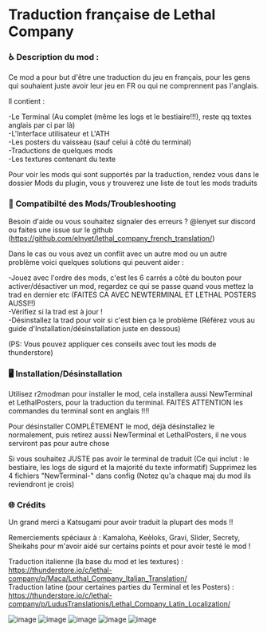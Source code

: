 # Traduction française de Lethal Company

### ♿ Description du mod :

Ce mod a pour but d'être une traduction du jeu en français, pour les gens qui souhaient juste avoir leur jeu en FR ou qui ne comprennent pas l'anglais.  <br />

Il contient : 

-Le Terminal (Au complet (même les logs et le bestiaire!!!), reste qq textes anglais par ci par là) <br />
-L'Interface utilisateur et L'ATH <br />
-Les posters du vaisseau (sauf celui à côté du terminal) <br />
-Traductions de quelques mods <br />
-Les textures contenant du texte <br />

Pour voir les mods qui sont supportés par la traduction, rendez vous dans le dossier Mods du plugin, vous y trouverez une liste de tout les mods traduits

### 🔧 Compatibilté des Mods/Troubleshooting

Besoin d'aide ou vous souhaitez signaler des erreurs ? @lenyet sur discord ou faites une issue sur le github (https://github.com/elnyet/lethal_company_french_translation/) <br />

Dans le cas ou vous avez un conflit avec un autre mod ou un autre problème voici quelques solutions qui peuvent aider : 

-Jouez avec l'ordre des mods, c'est les 6 carrés a côté du bouton pour activer/désactiver un mod, regardez ce qui se passe quand vous mettez la trad en dernier etc (FAITES CA AVEC NEWTERMINAL ET LETHAL POSTERS AUSSI!!)<br />
-Vérifiez si la trad est à jour !<br />
-Désinstallez la trad pour voir si c'est bien ça le problème (Référez vous au guide d'Installation/désinstallation juste en dessous)

(PS: Vous pouvez appliquer ces conseils avec tout les mods de thunderstore)

### 🖥️ Installation/Désinstallation 

Utilisez r2modman pour installer le mod, cela installera aussi NewTerminal et LethalPosters, pour la traduction du terminal. FAITES ATTENTION les commandes du terminal sont en anglais !!!! 

Pour désinstaller COMPLÉTEMENT le mod, déjà désinstallez le normalement, puis retirez aussi NewTerminal et LethalPosters, il ne vous serviront pas pour autre chose

Si vous souhaitez JUSTE pas avoir le terminal de traduit (Ce qui inclut : le bestiaire, les logs de sigurd et la majorité du texte informatif) Supprimez les 4 fichiers "NewTerminal-" dans config (Notez qu'a chaque maj du mod ils reviendront je crois) 

### 🌐 Crédits

Un grand merci a Katsugami pour avoir traduit la plupart des mods !! 

Remerciements spéciaux à : Kamaloha, Keèloks, Gravi, Slider, Secrety, Sheikahs pour m'avoir aidé sur certains points et pour avoir testé le mod !

Traduction italienne (la base du mod et les textures) : https://thunderstore.io/c/lethal-company/p/Maca/Lethal_Company_Italian_Translation/  <br />
Traduction latine (pour certaines parties du Terminal et les Posters) : https://thunderstore.io/c/lethal-company/p/LudusTranslationis/Lethal_Company_Latin_Localization/  <br />

![image](https://github.com/elnyet/lethal_company_french_translation/assets/153497028/db25d22a-0a31-4d22-89b3-efeada85ffe9)
![image](https://github.com/elnyet/lethal_company_french_translation/assets/153497028/84504ad2-429c-4258-9f3c-ce2d4cc81e30)
![image](https://github.com/elnyet/lethal_company_french_translation/assets/153497028/c3a3c9a7-934a-4495-9da9-45be7f498725)
![image](https://github.com/elnyet/lethal_company_french_translation/assets/153497028/93662d0a-3139-4064-9ecd-941d19dc6ed6)
![image](https://github.com/elnyet/lethal_company_french_translation/assets/153497028/41fadd7b-309b-41f1-a4f8-981f1cd1c22e)








